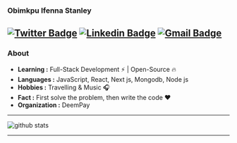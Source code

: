 ### Obimkpu Ifenna Stanley
[![Twitter Badge](https://img.shields.io/badge/-Isha_Gupta-1ca0f1?style=flat-square&logo=twitter&logoColor=white&link=https://twitter.com/Isha_1321)](https://twitter.com/Isha_1321)  [![Linkedin Badge](https://img.shields.io/badge/-Isha_Gupta-blue?style=flat-square&logo=Linkedin&logoColor=white&link=https://www.linkedin.com/in/ishagupta20//)](https://www.linkedin.com/in/ishagupta20/) [![Gmail Badge](https://img.shields.io/badge/-ishagupta2103@gmail.com-c14438?style=flat-square&logo=Gmail&logoColor=white&link=mailto:ishagupta2103@gmail.com)](mailto:ishagupta2103@gmail.com)
---------------------------------------------------------------------------------------------------------------------------------------------------------------------------------
### About

-  **Learning :** Full-Stack Development :zap: | Open-Source :fire:	
-  **Languages :** JavaScript, React, Next js, Mongodb, Node js
-  **Hobbies :** Travelling & Music :headphones:
-  **Fact :** First solve the problem, then write the code :heart: 
-  **Organization :** DeemPay

---------------------------------------------------------------------------------------------------------------------------------------------------------------------------------

![github stats](https://github-readme-stats.vercel.app/api?username=Isha2103&show_icons=true)

---------------------------------------------------------------------------------------------------------------------------------------------------------------------------------

